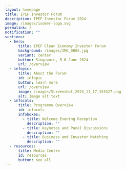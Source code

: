 ```yaml
---
layout: homepage
title: IPEF Investor Forum
description: IPEF Investor Forum 2024
image: /images/isomer-logo.svg
permalink: /
notification: ""
sections:
  - hero:
      title: IPEF Clean Economy Investor Forum
      background: /images/IMG_0008.jpg
      variant: center
      button: Singapore, 5-6 June 2024
      url: /overview
  - infopic:
      title: About the Forum
      id: infopic
      button: learn more
      url: /overview
      image: /images/Screenshot_2023_11_17_153327.png
      alt: Image alt text
  - infocols:
      title: Programme Overview
      id: infocols
      infoboxes:
        - title: Welcome Evening Reception
          description: ""
        - title: Keynotes and Panel Discussions
          description: ""
        - title: Business and Investor Matching
          description: ""
  - resources:
      title: Media Centre
      id: resources
      button: see all
---
```

